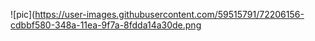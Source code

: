 ![pic](https://user-images.githubusercontent.com/59515791/72206156-cdbbf580-348a-11ea-9f7a-8fdda14a30de.png
